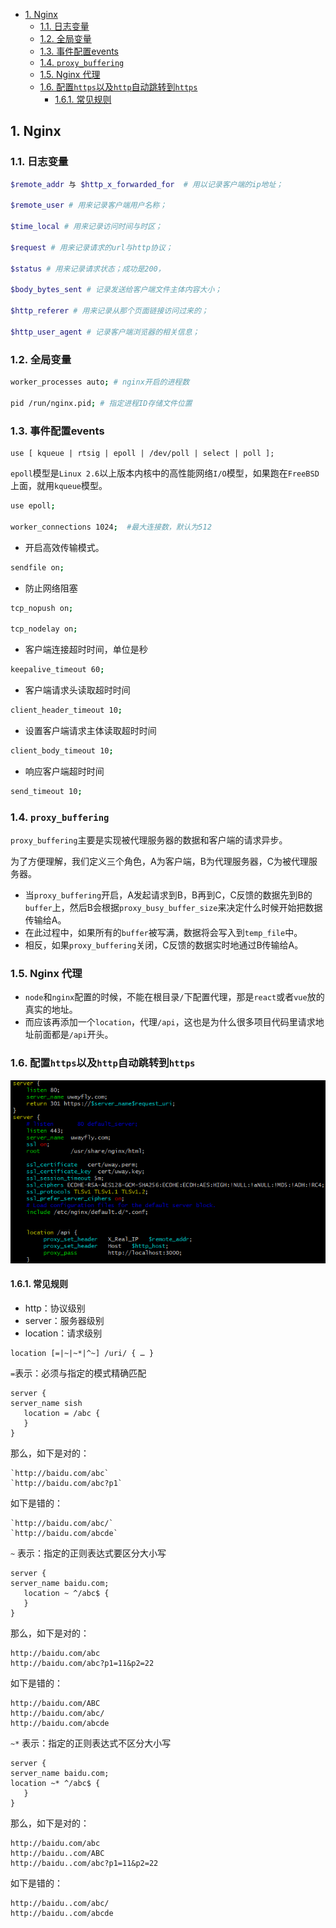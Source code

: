 - [1. Nginx](#1-nginx)
  - [1.1. 日志变量](#11-日志变量)
  - [1.2. 全局变量](#12-全局变量)
  - [1.3. 事件配置events](#13-事件配置events)
  - [1.4. `proxy_buffering`](#14-proxy_buffering)
  - [1.5. Nginx 代理](#15-nginx-代理)
  - [1.6. 配置`https`以及`http`自动跳转到`https`](#16-配置https以及http自动跳转到https)
    - [1.6.1. 常见规则](#161-常见规则)

## 1. Nginx

### 1.1. 日志变量

```bash
$remote_addr 与 $http_x_forwarded_for  # 用以记录客户端的ip地址； 

$remote_user # 用来记录客户端用户名称； 

$time_local # 用来记录访问时间与时区；

$request # 用来记录请求的url与http协议；

$status # 用来记录请求状态；成功是200， 

$body_bytes_sent # 记录发送给客户端文件主体内容大小；

$http_referer # 用来记录从那个页面链接访问过来的； 

$http_user_agent # 记录客户端浏览器的相关信息；
```

### 1.2. 全局变量

```bash
worker_processes auto; # nginx开启的进程数

pid /run/nginx.pid; # 指定进程ID存储文件位置
```

### 1.3. 事件配置events

```
use [ kqueue | rtsig | epoll | /dev/poll | select | poll ];
```
`epoll`模型是`Linux 2.6`以上版本内核中的高性能网络`I/O`模型，如果跑在`FreeBSD`上面，就用`kqueue`模型。

```bash
use epoll;

worker_connections 1024;  #最大连接数，默认为512
```
- 开启高效传输模式。
```bash
sendfile on;
```
- 防止网络阻塞

```bash
tcp_nopush on;

tcp_nodelay on; 
```

- 客户端连接超时时间，单位是秒
```bash
keepalive_timeout 60;
```
- 客户端请求头读取超时时间
```bash
client_header_timeout 10;
```
- 设置客户端请求主体读取超时时间
```bash
client_body_timeout 10;
```

- 响应客户端超时时间
```bash
send_timeout 10;
```
### 1.4. `proxy_buffering`
`proxy_buffering`主要是实现被代理服务器的数据和客户端的请求异步。

为了方便理解，我们定义三个角色，A为客户端，B为代理服务器，C为被代理服务器。

- 当`proxy_buffering`开启，A发起请求到B，B再到C，C反馈的数据先到B的`buffer`上，然后B会根据`proxy_busy_buffer_size`来决定什么时候开始把数据传输给A。
- 在此过程中，如果所有的`buffer`被写满，数据将会写入到`temp_file`中。
- 相反，如果`proxy_buffering`关闭，C反馈的数据实时地通过B传输给A。

### 1.5. Nginx 代理

- `node`和`nginx`配置的时候，不能在根目录`/`下配置代理，那是`react`或者`vue`放的真实的地址。
- 而应该再添加一个`location`，代理`/api`，这也是为什么很多项目代码里请求地址前面都是`/api`开头。



### 1.6. 配置`https`以及`http`自动跳转到`https`

![https配置](../../imgs/nginx_https_config.png)



#### 1.6.1. 常见规则

- http：协议级别
- server：服务器级别
- location：请求级别

```
location [=|~|~*|^~] /uri/ { … }
```

`=`表示：必须与指定的模式精确匹配

```
server {
server_name sish
   location = /abc {
   }
}
```

那么，如下是对的：
```
`http://baidu.com/abc`
`http://baidu.com/abc?p1`
```
如下是错的：
```
`http://baidu.com/abc/`
`http://baidu.com/abcde`
```


`~` 表示：指定的正则表达式要区分大小写


```
server {
server_name baidu.com;
   location ~ ^/abc$ {
   }
}
```

那么，如下是对的：
```
http://baidu.com/abc
http://baidu.com/abc?p1=11&p2=22
```
如下是错的：
```
http://baidu.com/ABC
http://baidu.com/abc/
http://baidu.com/abcde
```


`~*` 表示：指定的正则表达式不区分大小写


```
server {
server_name baidu.com;
location ~* ^/abc$ {
   }
}
```

那么，如下是对的：
```
http://baidu.com/abc
http://baidu..com/ABC
http://baidu..com/abc?p1=11&p2=22
```
如下是错的：
```
http://baidu..com/abc/
http://baidu..com/abcde
```
